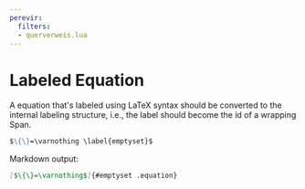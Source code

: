```yaml
---
perevir:
  filters:
  - querverweis.lua
---
```


# Labeled Equation

A equation that's labeled using LaTeX syntax should be converted
to the internal labeling structure, i.e., the label should become
the id of a wrapping Span.

``` markdown {#input}
$\{\}=\varnothing \label{emptyset}$
```

Markdown output:

``` markdown {#output}
[$\{\}=\varnothing$]{#emptyset .equation}
```
